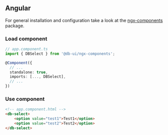 <!--
SPDX-FileCopyrightText: 2025 DB Systel GmbH

SPDX-License-Identifier: Apache-2.0
-->

## Angular

For general installation and configuration take a look at the [ngx-components](https://www.npmjs.com/package/@db-ui/ngx-components) package.

### Load component

```ts app.component.ts
// app.component.ts
import { DBSelect } from '@db-ui/ngx-components';

@Component({
  // ...
  standalone: true,
  imports: [..., DBSelect],
  // ...
})
```

### Use component

```html app.component.html
<!-- app.component.html -->
<db-select>
	<option value="test1">Test1</option>
	<option value="test2">Test2</option>
</db-select>
```
